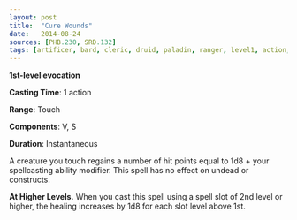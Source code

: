 ```yaml
---
layout: post
title:  "Cure Wounds"
date:   2014-08-24
sources: [PHB.230, SRD.132]
tags: [artificer, bard, cleric, druid, paladin, ranger, level1, action, evocation]
---
```


**1st-level evocation**

**Casting Time**: 1 action

**Range**: Touch

**Components**: V, S

**Duration**: Instantaneous

A creature you touch regains a number of hit points equal to 1d8 + your spellcasting ability modifier. This spell has no effect on undead or constructs.

**At Higher Levels.** When you cast this spell using a spell slot of 2nd level or higher, the healing increases by 1d8 for each slot level above 1st.
